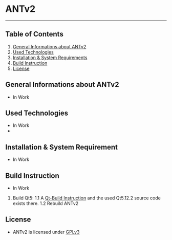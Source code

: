 # ANTv2
***
## Table of Contents
1. [General Informations about ANTv2](#general-informations)
2. [Used Technologies](#used-technologies)
3. [Installation & System Requirements](#installation-&-system-requirements)
4. [Build Instruction](#build-instruction)
5. [License](#license)

## General Informations about ANTv2
* In Work

## Used Technologies
* In Work
*

## Installation & System Requirement
* In Work

## Build Instruction
* In Work
1. Build Qt5:
1.1 A [Qt-Build Instruction](https://github.com/hrafnass/qt5.12.2) and the used Qt5.12.2 source code exists there.
1.2 Rebuild ANTv2 

## License
* ANTv2 is licensed under [GPLv3](https://github.com/hrafnass/ANTv2/blob/master/LICENSE)
